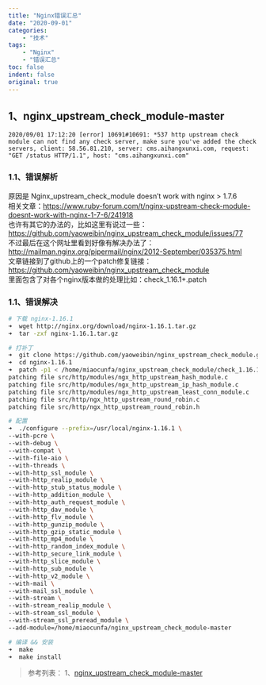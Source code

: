 ```yaml
---
title: "Nginx错误汇总"
date: "2020-09-01"
categories:
    - "技术"
tags:
    - "Nginx"
    - "错误汇总"
toc: false
indent: false
original: true
---
```


## 1、nginx_upstream_check_module-master

``` log
2020/09/01 17:12:20 [error] 10691#10691: *537 http upstream check module can not find any check server, make sure you've added the check servers, client: 58.56.81.210, server: cms.aihangxunxi.com, request: "GET /status HTTP/1.1", host: "cms.aihangxunxi.com"
```

### 1.1、错误解析

原因是 Nginx_upstream_check_module doesn’t work with nginx > 1.7.6  
相关文章：<https://www.ruby-forum.com/t/nginx-upstream-check-module-doesnt-work-with-nginx-1-7-6/241918>  
也许有其它的办法的，比如这里有说过一些：<https://github.com/yaoweibin/nginx_upstream_check_module/issues/77>  
不过最后在这个网址里看到好像有解决办法了：<http://mailman.nginx.org/pipermail/nginx/2012-September/035375.html>  
文章链接到了github上的一个patch修复链接：<https://github.com/yaoweibin/nginx_upstream_check_module>  
里面包含了对各个nginx版本做的处理比如：check_1.16.1+.patch

### 1.1、错误解决

``` zsh
# 下载 nginx-1.16.1
➜  wget http://nginx.org/download/nginx-1.16.1.tar.gz
➜  tar -zxf nginx-1.16.1.tar.gz

# 打补丁
➜  git clone https://github.com/yaoweibin/nginx_upstream_check_module.git
➜  cd nginx-1.16.1
➜  patch -p1 < /home/miaocunfa/nginx_upstream_check_module/check_1.16.1+.patch
patching file src/http/modules/ngx_http_upstream_hash_module.c
patching file src/http/modules/ngx_http_upstream_ip_hash_module.c
patching file src/http/modules/ngx_http_upstream_least_conn_module.c
patching file src/http/ngx_http_upstream_round_robin.c
patching file src/http/ngx_http_upstream_round_robin.h

# 配置
➜  ./configure --prefix=/usr/local/nginx-1.16.1 \
--with-pcre \
--with-debug \
--with-compat \
--with-file-aio \
--with-threads \
--with-http_ssl_module \
--with-http_realip_module \
--with-http_stub_status_module \
--with-http_addition_module \
--with-http_auth_request_module \
--with-http_dav_module \
--with-http_flv_module \
--with-http_gunzip_module \
--with-http_gzip_static_module \
--with-http_mp4_module \
--with-http_random_index_module \
--with-http_secure_link_module \
--with-http_slice_module \
--with-http_sub_module \
--with-http_v2_module \
--with-mail \
--with-mail_ssl_module \
--with-stream \
--with-stream_realip_module \
--with-stream_ssl_module \
--with-stream_ssl_preread_module \
--add-module=/home/miaocunfa/nginx_upstream_check_module-master

# 编译 && 安装
➜  make
➜  make install
```

> 参考列表：
> 1、[nginx_upstream_check_module-master](http://www.04007.cn/article/696.html)  
>